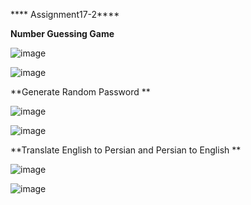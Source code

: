**** Assignment17-2****
 
 **Number Guessing Game**
 
 ![image](https://user-images.githubusercontent.com/76538787/157034651-330d7b78-fa3d-4b4c-9f84-a7823cf6fd9b.png)

![image](https://user-images.githubusercontent.com/76538787/157034701-cd484d6a-a6a9-4759-bda5-b159c0c2d4fb.png)


**Generate Random Password
**
 
![image](https://user-images.githubusercontent.com/76538787/157037330-c047302a-f872-4e1b-a85f-2aad8c17050d.png)

![image](https://user-images.githubusercontent.com/76538787/157037397-88ba2319-3e3a-4195-a78f-a0664cb9916e.png)


**Translate English to Persian and Persian to English
**

![image](https://user-images.githubusercontent.com/76538787/157037677-c45c4d23-7cdb-460e-a012-b5fb99a316b9.png)

![image](https://user-images.githubusercontent.com/76538787/157037827-261051db-0066-4ca4-a2d1-5a0ad8a51f7a.png)

